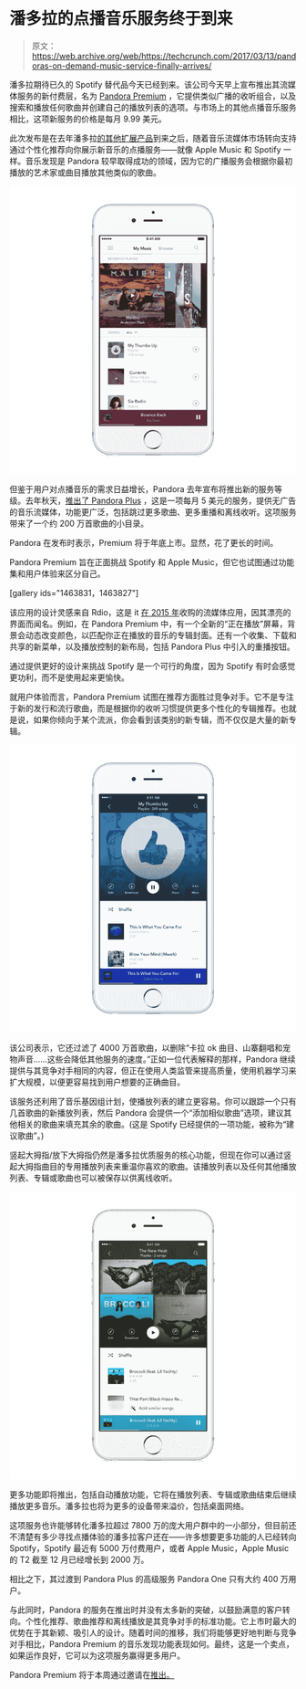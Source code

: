 # 潘多拉的点播音乐服务终于到来 

> 原文：<https://web.archive.org/web/https://techcrunch.com/2017/03/13/pandoras-on-demand-music-service-finally-arrives/>

潘多拉期待已久的 Spotify 替代品今天已经到来。该公司今天早上宣布推出其流媒体服务的新付费层，名为 [Pandora Premium](https://web.archive.org/web/20221225103232/https://www.pandora.com/premium) ，它提供类似广播的收听组合，以及搜索和播放任何歌曲并创建自己的播放列表的选项。与市场上的其他点播音乐服务相比，这项新服务的价格是每月 9.99 美元。

此次发布是在去年潘多拉[的其他扩展产品](https://web.archive.org/web/20221225103232/https://techcrunch.com/2016/09/15/pandora-debuts-a-5-per-month-streaming-service-with-more-skips-replays-and-offline-access/)到来之后，随着音乐流媒体市场转向支持通过个性化推荐向你展示新音乐的点播服务——就像 Apple Music 和 Spotify 一样。音乐发现是 Pandora 较早取得成功的领域，因为它的广播服务会根据你最初播放的艺术家或曲目播放其他类似的歌曲。

![](img/a9a72c76d7e27289c9cccb59cbf87092.png)

但鉴于用户对点播音乐的需求日益增长，Pandora 去年宣布将推出新的服务等级。去年秋天，[推出了 Pandora Plus](https://web.archive.org/web/20221225103232/https://techcrunch.com/2016/09/15/pandora-debuts-a-5-per-month-streaming-service-with-more-skips-replays-and-offline-access/) ，这是一项每月 5 美元的服务，提供无广告的音乐流媒体，功能更广泛，包括跳过更多歌曲、更多重播和离线收听。这项服务带来了一个约 200 万首歌曲的小目录。

Pandora 在发布时表示，Premium 将于年底上市。显然，花了更长的时间。

Pandora Premium 旨在正面挑战 Spotify 和 Apple Music，但它也试图通过功能集和用户体验来区分自己。

[gallery ids="1463831，1463827"]

该应用的设计灵感来自 Rdio，这是 it [在 2015 年](https://web.archive.org/web/20221225103232/https://techcrunch.com/2015/11/16/confirmed-pandora-buys-key-rdio-assets-for-75m-in-cash-rdio-files-ch-11-to-shut-down/)收购的流媒体应用，因其漂亮的界面而闻名。例如，在 Pandora Premium 中，有一个全新的“正在播放”屏幕，背景会动态改变颜色，以匹配你正在播放的音乐的专辑封面。还有一个收集、下载和共享的新菜单，以及播放控制的新布局，包括 Pandora Plus 中引入的重播按钮。

通过提供更好的设计来挑战 Spotify 是一个可行的角度，因为 Spotify 有时会感觉更功利，而不是使用起来更愉快。

就用户体验而言，Pandora Premium 试图在推荐方面胜过竞争对手。它不是专注于新的发行和流行歌曲，而是根据你的收听习惯提供更多个性化的专辑推荐。也就是说，如果你倾向于某个流派，你会看到该类别的新专辑，而不仅仅是大量的新专辑。

![](img/8c70306d981cc3298e45a3396f820147.png)

该公司表示，它还过滤了 4000 万首歌曲，以删除“卡拉 ok 曲目、山寨翻唱和宠物声音……这些会降低其他服务的速度。”正如一位代表解释的那样，Pandora 继续提供与其竞争对手相同的内容，但正在使用人类监管来提高质量，使用机器学习来扩大规模，以便更容易找到用户想要的正确曲目。

该服务还利用了音乐基因组计划，使播放列表的建立更容易。你可以跟踪一个只有几首歌曲的新播放列表，然后 Pandora 会提供一个“添加相似歌曲”选项，建议其他相关的歌曲来填充其余的歌曲。(这是 Spotify 已经提供的一项功能，被称为“建议歌曲”。)

竖起大拇指/放下大拇指仍然是潘多拉优质服务的核心功能，但现在你可以通过竖起大拇指曲目的专用播放列表来重温你喜欢的歌曲。该播放列表以及任何其他播放列表、专辑或歌曲也可以被保存以供离线收听。

![](img/0fdaa0b43dabd4f0eb9dc3a72445beea.png)

更多功能即将推出，包括自动播放功能，它将在播放列表、专辑或歌曲结束后继续播放更多音乐。潘多拉也将为更多的设备带来溢价，包括桌面网络。

这项服务也许能够转化潘多拉超过 7800 万的庞大用户群中的一小部分，但目前还不清楚有多少寻找点播体验的潘多拉客户还在——许多想要更多功能的人已经转向 Spotify，Spotify 最近有 5000 万付费用户，或者 Apple Music，Apple Music 的 T2 截至 12 月已经增长到 2000 万。

相比之下，其过渡到 Pandora Plus 的高级服务 Pandora One 只有大约 400 万用户。

与此同时，Pandora 的服务在推出时并没有太多新的突破，以鼓励满意的客户转向。个性化推荐、歌曲推荐和离线播放是其竞争对手的标准功能。它上市时最大的优势在于其新颖、吸引人的设计。随着时间的推移，我们将能够更好地判断与竞争对手相比，Pandora Premium 的音乐发现功能表现如何。最终，这是一个卖点，如果运作良好，它可以为这项服务赢得更多用户。

Pandora Premium 将于本周通过邀请在[推出。](https://web.archive.org/web/20221225103232/https://www.pandora.com/premium)